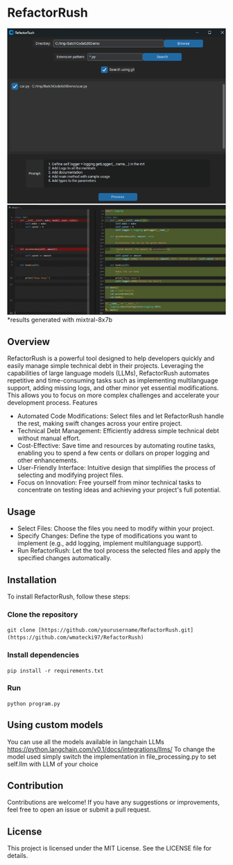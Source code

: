 # RefactorRush
![Application Screenshot](https://raw.githubusercontent.com/wmatecki97/RefactorRush/main/screenshoots/RefactorRush.png)
![Modifications diff](https://raw.githubusercontent.com/wmatecki97/RefactorRush/main/screenshoots/RefactorRush_diff.png)
*results generated with mixtral-8x7b
## Overview

RefactorRush is a powerful tool designed to help developers quickly and easily manage simple technical debt in their projects. Leveraging the capabilities of large language models (LLMs), RefactorRush automates repetitive and time-consuming tasks such as implementing multilanguage support, adding missing logs, and other minor yet essential modifications. This allows you to focus on more complex challenges and accelerate your development process.
Features

* Automated Code Modifications: Select files and let RefactorRush handle the rest, making swift changes across your entire project.
* Technical Debt Management: Efficiently address simple technical debt without manual effort.
* Cost-Effective: Save time and resources by automating routine tasks, enabling you to spend a few cents or dollars on proper logging and other enhancements.
* User-Friendly Interface: Intuitive design that simplifies the process of selecting and modifying project files.
* Focus on Innovation: Free yourself from minor technical tasks to concentrate on testing ideas and achieving your project's full potential.

## Usage

* Select Files: Choose the files you need to modify within your project.
* Specify Changes: Define the type of modifications you want to implement (e.g., add logging, implement multilanguage support).
* Run RefactorRush: Let the tool process the selected files and apply the specified changes automatically.

## Installation

To install RefactorRush, follow these steps:

### Clone the repository
```git clone [https://github.com/yourusername/RefactorRush.git](https://github.com/wmatecki97/RefactorRush)```

### Install dependencies
```pip install -r requirements.txt```

### Run
```python program.py```

## Using custom models
You can use all the models available in langchain LLMs https://python.langchain.com/v0.1/docs/integrations/llms/
To change the model used simply switch the implementation in file_processing.py to set self.llm with LLM of your choice

## Contribution

Contributions are welcome! If you have any suggestions or improvements, feel free to open an issue or submit a pull request.

## License

This project is licensed under the MIT License. See the LICENSE file for details.
